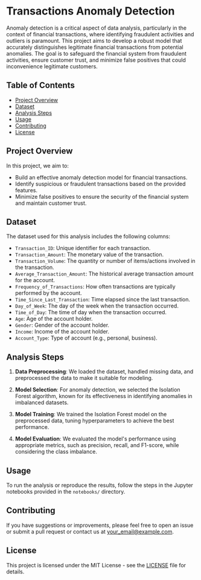 # Transactions Anomaly Detection 

Anomaly detection is a critical aspect of data analysis, particularly in the context of financial transactions, where identifying fraudulent activities and outliers is paramount. This project aims to develop a robust model that accurately distinguishes legitimate financial transactions from potential anomalies. The goal is to safeguard the financial system from fraudulent activities, ensure customer trust, and minimize false positives that could inconvenience legitimate customers.

## Table of Contents

- [Project Overview](#project-overview)
- [Dataset](#dataset)
- [Analysis Steps](#analysis-steps)
- [Usage](#usage)
- [Contributing](#contributing)
- [License](#license)

## Project Overview

In this project, we aim to:

- Build an effective anomaly detection model for financial transactions.
- Identify suspicious or fraudulent transactions based on the provided features.
- Minimize false positives to ensure the security of the financial system and maintain customer trust.

## Dataset

The dataset used for this analysis includes the following columns:

- `Transaction_ID`: Unique identifier for each transaction.
- `Transaction_Amount`: The monetary value of the transaction.
- `Transaction_Volume`: The quantity or number of items/actions involved in the transaction.
- `Average_Transaction_Amount`: The historical average transaction amount for the account.
- `Frequency_of_Transactions`: How often transactions are typically performed by the account.
- `Time_Since_Last_Transaction`: Time elapsed since the last transaction.
- `Day_of_Week`: The day of the week when the transaction occurred.
- `Time_of_Day`: The time of day when the transaction occurred.
- `Age`: Age of the account holder.
- `Gender`: Gender of the account holder.
- `Income`: Income of the account holder.
- `Account_Type`: Type of account (e.g., personal, business).

## Analysis Steps

1. **Data Preprocessing**: We loaded the dataset, handled missing data, and preprocessed the data to make it suitable for modeling.

2. **Model Selection**: For anomaly detection, we selected the Isolation Forest algorithm, known for its effectiveness in identifying anomalies in imbalanced datasets.

3. **Model Training**: We trained the Isolation Forest model on the preprocessed data, tuning hyperparameters to achieve the best performance.

4. **Model Evaluation**: We evaluated the model's performance using appropriate metrics, such as precision, recall, and F1-score, while considering the class imbalance.


## Usage

To run the analysis or reproduce the results, follow the steps in the Jupyter notebooks provided in the `notebooks/` directory.

## Contributing

If you have suggestions or improvements, please feel free to open an issue or submit a pull request or contact us at [your_email@example.com](mailto:kaavyeshsathuluri@gmail.com).

## License

This project is licensed under the MIT License - see the [LICENSE](LICENSE) file for details.
